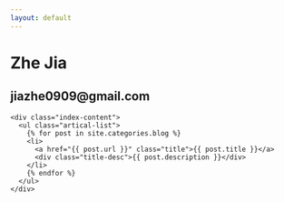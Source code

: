 ```yaml
---
layout: default
---
```


<body>
  <div class="index-wrapper">
    <div class="aside">
      <div class="info-card">
        <h1>Zhe Jia</h1>
	<h2>jiazhe0909@gmail.com</h2>
      </div>
      <div id="particles-js"></div>
    </div>

    <div class="index-content">
      <ul class="artical-list">
        {% for post in site.categories.blog %}
        <li>
          <a href="{{ post.url }}" class="title">{{ post.title }}</a>
          <div class="title-desc">{{ post.description }}</div>
        </li>
        {% endfor %}
      </ul>
    </div>
  </div>
</body>
